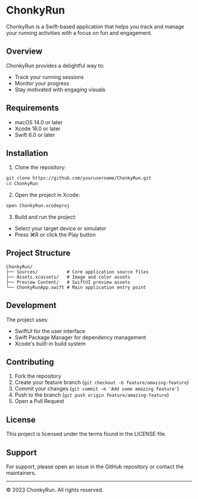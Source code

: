 # ChonkyRun

ChonkyRun is a Swift-based application that helps you track and manage your running activities with a focus on fun and engagement.

## Overview

ChonkyRun provides a delightful way to:

- Track your running sessions
- Monitor your progress
- Stay motivated with engaging visuals

## Requirements

- macOS 14.0 or later
- Xcode 16.0 or later
- Swift 6.0 or later

## Installation

1. Clone the repository:

```bash
git clone https://github.com/yourusername/ChonkyRun.git
cd ChonkyRun
```

2. Open the project in Xcode:

```bash
open ChonkyRun.xcodeproj
```

3. Build and run the project:

- Select your target device or simulator
- Press ⌘R or click the Play button

## Project Structure

```
ChonkyRun/
├── Sources/           # Core application source files
├── Assets.xcassets/   # Image and color assets
├── Preview Content/   # SwiftUI preview assets
└── ChonkyRunApp.swift # Main application entry point
```

## Development

The project uses:

- SwiftUI for the user interface
- Swift Package Manager for dependency management
- Xcode's built-in build system

## Contributing

1. Fork the repository
2. Create your feature branch (`git checkout -b feature/amazing-feature`)
3. Commit your changes (`git commit -m 'Add some amazing feature'`)
4. Push to the branch (`git push origin feature/amazing-feature`)
5. Open a Pull Request

## License

This project is licensed under the terms found in the LICENSE file.

## Support

For support, please open an issue in the GitHub repository or contact the maintainers.

---

© 2023 ChonkyRun. All rights reserved.
